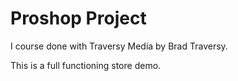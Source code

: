 # Proshop Project

I course done with Traversy Media by Brad Traversy.

This is a full functioning store demo.
